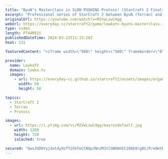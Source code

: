 ```yaml
---
title: "ByuN’s Masterclass in SLOW PUSHING Protoss! (StarCraft 2 Finals)"
excerpt: "Professional series of StarCraft 2 between ByuN (Terran) and MaxPax (Protoss). This match is the finals of this week's ESL Open Cup. New StarCraft 2 patch:  https://youtu.be/dP2hx7mpZ1k?si=CvJuwObaVpVvKCVZ Support my work: https://patreon.com/lowkotv  Lowko merch: https://lowko.shop Tech setup: https://lowko.tv/setup"
originalUrl: https://youtube.com/watch?v=M2VwLzwC4gg
webUrl: https://everyday.cc/starcraft2/game/lowkotv-byuns-masterclass-in-slow-pushing-protoss-starcraft-2-finals/
type: video
length: PT44M32S
publishedDateTime: 2024-03-23T11:15:26Z
heat: 131

featuredContent: "<iframe width=\"800\" height=\"500\" frameborder=\"0\" src=\"https://www.youtube.com/embed/M2VwLzwC4gg\" allow=\"accelerometer; autoplay; encrypted-media; gyroscope; picture-in-picture\" allowfullscreen></iframe>"

provider:
  name: LowkoTV
  domain: lowko.tv
  images:
    - url: https://everyday-cc.github.io/starcraft2/assets/images/organizations/lowko.tv-50x50.jpg
      width: 50
      height: 50

topics:
  - StarCraft 2
  - Terran
  - Protoss

images:
  - url: https://i.ytimg.com/vi/M2VwLzwC4gg/maxresdefault.jpg
    width: 1280
    height: 720
    isCached: true

secured: "GwxJUD0YyjdatdyXoTY2XhTeCCNUpJNnzMJnlGWO6HIC186b9rgOC/P/eQmtD5gglw1/gWOFjArio9ci88OD7RuJHghV5kylzCPCKLrpJHUc5ZrB2hOHbp8AlAxfstFEYV8LPdjyL8JEpB3KWEjhi3+WENMewTslJz7NVAeIY3u5cxgzWEoRBcUtsUqISoDgqN6t5ism7iRYbXeMjnFsJOAET2JmCRhbxDLDu3P380N0SLF7MA0+GAvYGol5X8pTPk8q66ztFQqadlwkhq7x+X8GKZTO90VooCGXHBd7fQApT5+bj7sXGBt0kLXHx6JTeDcN0LtNeN/uzibM0zjqjsbQEwAv19GyK156FkEB7MoBiUbLv1fKnxskBHn8BmFf8e9LFR0BJAQ7gWQ/mm8Q6pbITvHx+lBr17r1POuGGak=;aesVi5ZMU3AjIuqP2KrNmQ=="
---
```


